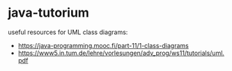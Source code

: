 # java-tutorium

useful resources for UML class diagrams: 
- https://java-programming.mooc.fi/part-11/1-class-diagrams
- https://www5.in.tum.de/lehre/vorlesungen/adv_prog/ws11/tutorials/uml.pdf
